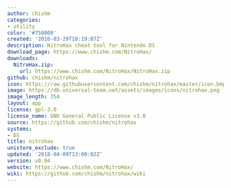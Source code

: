```yaml
---
author: chishm
categories:
- utility
color: '#750000'
created: '2016-03-29T18:19:07Z'
description: NitroHax cheat tool for Nintendo DS
download_page: https://www.chishm.com/NitroHax/
downloads:
  NitroHax.zip:
    url: https://www.chishm.com/NitroHax/NitroHax.zip
github: chishm/nitrohax
icon: https://raw.githubusercontent.com/chishm/nitrohax/master/icon.bmp
image: https://db.universal-team.net/assets/images/icons/nitrohax.png
image_length: 354
layout: app
license: gpl-3.0
license_name: GNU General Public License v3.0
source: https://github.com/chishm/nitrohax
systems:
- DS
title: nitrohax
unistore_exclude: true
updated: '2018-04-09T13:00:02Z'
version: v0.94
website: https://www.chishm.com/NitroHax/
wiki: https://github.com/chishm/nitrohax/wiki
---
```


